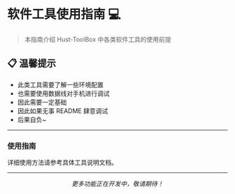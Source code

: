 # 软件工具使用指南 💻

> 本指南介绍 Hust-ToolBox 中各类软件工具的使用前提

## 📋 温馨提示

- 此类工具需要了解一些环境配置
- 也需要使用数据线对手机进行调试
- 因此需要一定基础
- 因此如果无事 README 肆意调试
- 后果自负~

---

### 使用指南

详细使用方法请参考具体工具说明文档。

---

<div align="center">
  <i>更多功能正在开发中，敬请期待！</i>
</div>
